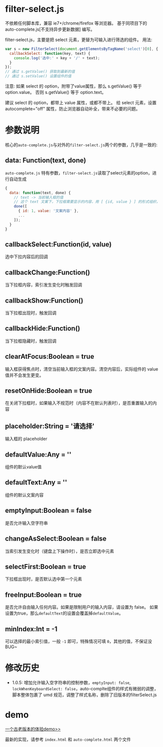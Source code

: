 # filter-select.js

不依赖任何脚本库，兼容 ie7+/chrome/firefox 等浏览器。
基于同项目下的 auto-complete.js[不支持异步更新数据] 编写。

filter-select.js，主要是把 select 元素，更替为可输入进行筛选的组件。
用法:
``` javascript
var s = new FilterSelect(document.getElementsByTagName('select')[0], {
  callbackSelect: function(key, text) {
    console.log('选中:' + key + '/' + text);
  }
});
// 通过 s.getValue() 获取到最新的值
// 通过 s.setValue() 设置组件的值
```

注意:
如果 select 的 option，附带了value属性，那么 s.getValue() 等于 option.value。
否则 s.getValue() 等于 option.text。

建议 select 的 option，都带上 value 属性，或都不带上。
给 select 元素，设置 autocomplete="off" 属性，防止浏览器自动补全，带来不必要的问题。

# 参数说明
核心的`auto-complete.js`与对外的`filter-select.js`两个的参数，几乎是一致的:

## data: Function(text, done)
`auto-complete.js` 特有参数，`filter-select.js`读取了select元素的option，进行自动生成

```javascript
{
  data: function(text, done) {
    // text -> 当前输入框的值
    // 这个 text 文案下，下拉框需要显示的内容，用 [ {id, value } ] 的形式组织，并扔到 done 里面
    done([
      { id: 1, value: '文案内容' },
      ...
    ]);
  }
}
```

## callbackSelect:Function(id, value)
选中下拉内容后的回调

## callbackChange:Function()
当下拉框内容，索引发生变化时触发回调

## callbackShow:Function()
当下拉框出现时，触发回调

## callbackHide:Function()
当下拉框隐藏时，触发回调

## clearAtFocus:Boolean = true
输入框获得焦点时，清空当前输入框的文案内容。清空内容后，实际组件的 value 值并不会发生更变。

## resetOnHide:Boolean = true
在关闭下拉框时，如果输入不规范时（内容不在默认列表时），是否重置输入的内容

## placeholder:String = '请选择'
输入框的 placeholder

## defaultValue:Any = ''
组件的默认value值

## defaultText:Any = ''
组件的默认文案内容

## emptyInput:Boolean = false
是否允许输入空字符串

## changeAsSelect:Boolean = false
当索引发生变化时（键盘上下操作时），是否立即选中元素

## selectFirst:Boolean = true
下拉框出现时，是否默认选中第一个元素

## freeInput:Boolean = true
是否允许自由输入任何内容。如果是限制用户的输入内容，请设置为 false。
如果设置为true，那么`defaultText`的设置会覆盖掉`defaultValue`。

## minIndex:Int = -1
可以选择的最小索引值，一般 `-1` 即可，特殊情况可填 `0`，其他的值，不保证没BUG~


# 修改历史
- 1.0.5: 增加允许输入空字符串的控制参数，`emptyInput: false`, `lockWhenKeyboardSelect: false`，auto-complte组件的样式有微弱的调整，脚本整体包裹了 umd 规范，调整了样式名称，删除了旧版本的filterSelect.js

# demo
[一个古老版本的体验demo>>](https://linfenpan.github.io/demo/filterSelect/index.html)

最新的实现，请参考 `index.html` 和 `auto-complete.html` 两个文件